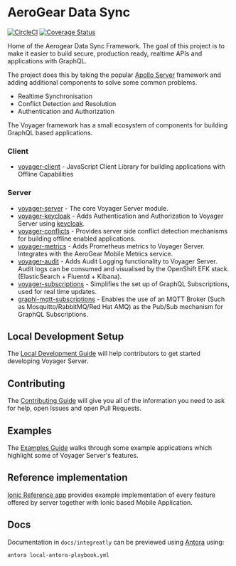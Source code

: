 # AeroGear Data Sync

[![CircleCI](https://circleci.com/gh/aerogear/datasync.svg?style=svg)](https://circleci.com/gh/aerogear/datasync)
[![Coverage Status](https://coveralls.io/repos/github/aerogear/voyager-server/badge.svg)](https://coveralls.io/github/aerogear/voyager-server)

Home of the Aerogear Data Sync Framework. The goal of this project is to make it easier to build secure, production ready, realtime APIs and applications with GraphQL.

The project does this by taking the popular [Apollo Server](https://www.apollographql.com/docs/apollo-server/) framework and adding additional components to solve some common problems.

* Realtime Synchronisation
* Conflict Detection and Resolution
* Authentication and Authorization

The Voyager framework has a small ecosystem of components for building GraphQL based applications.

### Client

* [voyager-client](https://www.npmjs.com/package/@aerogear/voyager-client) - JavaScript Client Library for building applications with Offline Capabilities

### Server

* [voyager-server](https://www.npmjs.com/package/@aerogear/voyager-server) - The core Voyager Server module.
* [voyager-keycloak](https://www.npmjs.com/package/@aerogear/voyager-keycloak) - Adds Authentication and Authorization to Voyager Server using [keycloak](https://www.keycloak.org/index.html).
* [voyager-conflicts](https://www.npmjs.com/package/@aerogear/voyager-conflicts) - Provides server side conflict detection mechanisms for building offline enabled applications.
* [voyager-metrics](https://www.npmjs.com/package/@aerogear/voyager-metrics) - Adds Prometheus metrics to Voyager Server. Integrates with the AeroGear Mobile Metrics service.
* [voyager-audit](https://www.npmjs.com/package/@aerogear/voyager-audit) - Adds Audit Logging functionality to Voyager Server. Audit logs can be consumed and visualised by the OpenShift EFK stack. (ElasticSearch + Fluentd + Kibana).
* [voyager-subscriptions](https://www.npmjs.com/package/@aerogear/voyager-subscriptions) - Simplifies the set up of GraphQL Subscriptions, used for real time updates.
* [graphl-mqtt-subscriptions](https://www.npmjs.com/package/@aerogear/graphql-mqtt-subscriptions) - Enables the use of an MQTT Broker (Such as Mosquitto/RabbitMQ/Red Hat AMQ) as the Pub/Sub mechanism for GraphQL Subscriptions.

## Local Development Setup

The [Local Development Guide](./docs/guides/local-development.md) will help contributors to get started developing Voyager Server.

## Contributing

The [Contributing Guide](./CONTRIBUTING.md) will give you all of the information you need to ask for help, open Issues and open Pull Requests.

## Examples

The [Examples Guide](./examples/README.md) walks through some example applications which highlight some of Voyager Server's features.

## Reference implementation 

[Ionic Reference app](https://github.com/aerogear/ionic-showcase) provides example implementation of every feature offered by server together with Ionic based Mobile Application.

## Docs


Documentation in ```docs/integreatly``` can be previewed using [Antora](https://docs.antora.org) using:

```antora local-antora-playbook.yml```